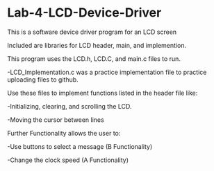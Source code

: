 Lab-4-LCD-Device-Driver
=======================

This is a software device driver program for an LCD screen

Included are libraries for LCD header, main, and implemention.

This program uses the LCD.h, LCD.C, and main.c files to run. 

  -LCD_Implementation.c was a practice implementation file to practice uploading files to github.
  
Use these files to implement functions listed in the header file like:

  -Initializing, clearing, and scrolling the LCD.
  
  -Moving the cursor between lines
  
Further Functionality allows the user to:
  
  -Use buttons to select a message (B Functionality)
  
  -Change the clock speed  (A Functionality)
